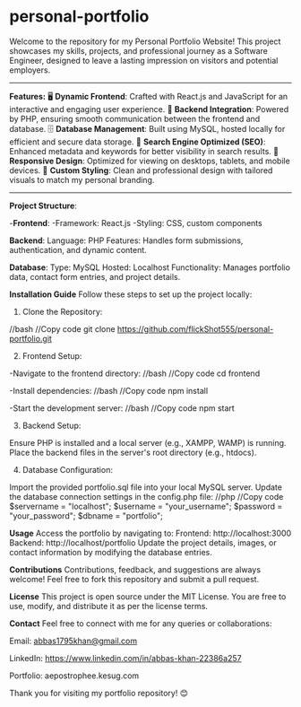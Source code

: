 # personal-portfolio
Welcome to the repository for my Personal Portfolio Website! This project showcases my skills, projects, and professional journey as a Software Engineer, designed to leave a lasting impression on visitors and potential employers.

________________________________________________________________________________________________________________________________________________________________________________

**Features:**
🖥️ **Dynamic Frontend**: Crafted with React.js and JavaScript for an interactive and engaging user experience.
🔗 **Backend Integration**: Powered by PHP, ensuring smooth communication between the frontend and database.
🗄️ **Database Management**: Built using MySQL, hosted locally for efficient and secure data storage.
🌟 **Search Engine Optimized (SEO)**: Enhanced metadata and keywords for better visibility in search results.
📱 **Responsive Design**: Optimized for viewing on desktops, tablets, and mobile devices.
🎨 **Custom Styling**: Clean and professional design with tailored visuals to match my personal branding.

________________________________________________________________________________________________________________________________________________________________________________


**Project Structure**:

-**Frontend**:
-Framework: React.js
-Styling: CSS, custom components

**Backend**:
Language: PHP
Features: Handles form submissions, authentication, and dynamic content.

**Database**:
Type: MySQL
Hosted: Localhost
Functionality: Manages portfolio data, contact form entries, and project details.

**Installation Guide**
Follow these steps to set up the project locally:

1) Clone the Repository:

//bash
//Copy code
git clone https://github.com/flickShot555/personal-portfolio.git


2) Frontend Setup:

-Navigate to the frontend directory:
//bash
//Copy code
cd frontend

-Install dependencies:
//bash
//Copy code
npm install

-Start the development server:
//bash
//Copy code
npm start

3) Backend Setup:

Ensure PHP is installed and a local server (e.g., XAMPP, WAMP) is running.
Place the backend files in the server's root directory (e.g., htdocs).

4) Database Configuration:

Import the provided portfolio.sql file into your local MySQL server.
Update the database connection settings in the config.php file:
//php
//Copy code
$servername = "localhost";
$username = "your_username";
$password = "your_password";
$dbname = "portfolio";

**Usage**
Access the portfolio by navigating to:
Frontend: http://localhost:3000
Backend: http://localhost/portfolio
Update the project details, images, or contact information by modifying the database entries.

**Contributions**
Contributions, feedback, and suggestions are always welcome! Feel free to fork this repository and submit a pull request.

**License**
This project is open source under the MIT License. You are free to use, modify, and distribute it as per the license terms.

**Contact**
Feel free to connect with me for any queries or collaborations:

Email: abbas1795khan@gmail.com

LinkedIn: https://www.linkedin.com/in/abbas-khan-22386a257

Portfolio: aepostrophee.kesug.com

Thank you for visiting my portfolio repository! 😊

